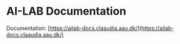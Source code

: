 # AI-LAB Documentation

Documentation: [https://ailab-docs.claaudia.aau.dk/](https://ailab-docs.claaudia.aau.dk/)

